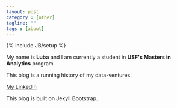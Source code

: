 ```yaml
---
layout: post
category : [other]
tagline: ""
tags : [about]
---
```

{% include JB/setup %}

My name is **Luba** and I am currently a student in **USF's Masters in Analytics** program. 

This blog is a running history of my data-ventures.

[  My LinkedIn  ](https://www.linkedin.com/in/lubag/)


This blog is built on Jekyll Bootstrap.